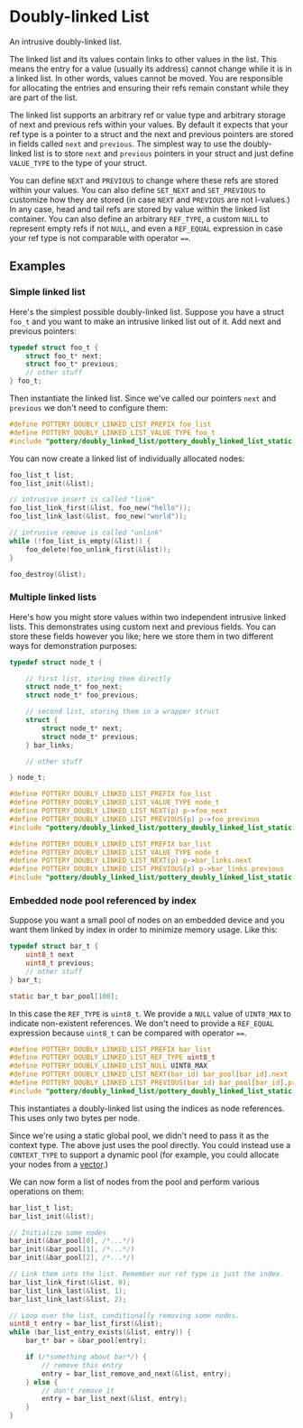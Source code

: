 # Doubly-linked List

An intrusive doubly-linked list.

The linked list and its values contain links to other values in the list. This means the entry for a value (usually its address) cannot change while it is in a linked list. In other words, values cannot be moved. You are responsible for allocating the entries and ensuring their refs remain constant while they are part of the list.

The linked list supports an arbitrary ref or value type and arbitrary storage of next and previous refs within your values. By default it expects that your ref type is a pointer to a struct and the next and previous pointers are stored in fields called `next` and `previous`. The simplest way to use the doubly-linked list is to store `next` and `previous` pointers in your struct and just define `VALUE_TYPE` to the type of your struct.

You can define `NEXT` and `PREVIOUS` to change where these refs are stored within your values. You can also define `SET_NEXT` and `SET_PREVIOUS` to customize how they are stored (in case `NEXT` and `PREVIOUS` are not l-values.) In any case, head and tail refs are stored by value within the linked list container. You can also define an arbitrary `REF_TYPE`, a custom `NULL` to represent empty refs if not `NULL`, and even a `REF_EQUAL` expression in case your ref type is not comparable with operator `==`. 



## Examples


### Simple linked list

Here's the simplest possible doubly-linked list. Suppose you have a struct `foo_t` and you want to make an intrusive linked list out of it. Add next and previous pointers:

```c
typedef struct foo_t {
    struct foo_t* next;
    struct foo_t* previous;
    // other stuff
} foo_t;
```

Then instantiate the linked list. Since we've called our pointers `next` and `previous` we don't need to configure them:

```c
#define POTTERY_DOUBLY_LINKED_LIST_PREFIX foo_list
#define POTTERY_DOUBLY_LINKED_LIST_VALUE_TYPE foo_t
#include "pottery/doubly_linked_list/pottery_doubly_linked_list_static.t.h"
```

You can now create a linked list of individually allocated nodes:

```c
foo_list_t list;
foo_list_init(&list);

// intrusive insert is called "link"
foo_list_link_first(&list, foo_new("hello"));
foo_list_link_last(&list, foo_new("world"));

// intrusive remove is called "unlink"
while (!foo_list_is_empty(&list)) {
    foo_delete(foo_unlink_first(&list));
}

foo_destroy(&list);
```


### Multiple linked lists

Here's how you might store values within two independent intrusive linked lists. This demonstrates using custom next and previous fields. You can store these fields however you like; here we store them in two different ways for demonstration purposes:

```c
typedef struct node_t {

    // first list, storing them directly
    struct node_t* foo_next;
    struct node_t* foo_previous;

    // second list, storing them in a wrapper struct
    struct {
        struct node_t* next;
        struct node_t* previous;
    } bar_links;

    // other stuff

} node_t;

#define POTTERY_DOUBLY_LINKED_LIST_PREFIX foo_list
#define POTTERY_DOUBLY_LINKED_LIST_VALUE_TYPE node_t
#define POTTERY_DOUBLY_LINKED_LIST_NEXT(p) p->foo_next
#define POTTERY_DOUBLY_LINKED_LIST_PREVIOUS(p) p->foo_previous
#include "pottery/doubly_linked_list/pottery_doubly_linked_list_static.t.h"

#define POTTERY_DOUBLY_LINKED_LIST_PREFIX bar_list
#define POTTERY_DOUBLY_LINKED_LIST_VALUE_TYPE node_t
#define POTTERY_DOUBLY_LINKED_LIST_NEXT(p) p->bar_links.next
#define POTTERY_DOUBLY_LINKED_LIST_PREVIOUS(p) p->bar_links.previous
#include "pottery/doubly_linked_list/pottery_doubly_linked_list_static.t.h"
```


### Embedded node pool referenced by index

Suppose you want a small pool of nodes on an embedded device and you want them linked by index in order to minimize memory usage. Like this:

```c
typedef struct bar_t {
    uint8_t next
    uint8_t previous;
    // other stuff
} bar_t;

static bar_t bar_pool[100];
```

In this case the `REF_TYPE` is `uint8_t`. We provide a `NULL` value of `UINT8_MAX` to indicate non-existent references. We don't need to provide a `REF_EQUAL` expression because `uint8_t` can be compared with operator `==`.

```c
#define POTTERY_DOUBLY_LINKED_LIST_PREFIX bar_list
#define POTTERY_DOUBLY_LINKED_LIST_REF_TYPE uint8_t
#define POTTERY_DOUBLY_LINKED_LIST_NULL UINT8_MAX
#define POTTERY_DOUBLY_LINKED_LIST_NEXT(bar_id) bar_pool[bar_id].next
#define POTTERY_DOUBLY_LINKED_LIST_PREVIOUS(bar_id) bar_pool[bar_id].previous
#include "pottery/doubly_linked_list/pottery_doubly_linked_list_static.t.h"
```

This instantiates a doubly-linked list using the indices as node references. This uses only two bytes per node.

Since we're using a static global pool, we didn't need to pass it as the context type. The above just uses the pool directly. You could instead use a `CONTEXT_TYPE` to support a dynamic pool (for example, you could allocate your nodes from a [vector](../vector/).)

We can now form a list of nodes from the pool and perform various operations on them:

```c
bar_list_t list;
bar_list_init(&list);

// Initialize some nodes
bar_init(&bar_pool[0], /*...*/)
bar_init(&bar_pool[1], /*...*/)
bar_init(&bar_pool[2], /*...*/)

// Link them into the list. Remember our ref type is just the index.
bar_list_link_first(&list, 0);
bar_list_link_last(&list, 1);
bar_list_link_last(&list, 2);

// Loop over the list, conditionally removing some nodes.
uint8_t entry = bar_list_first(&list);
while (bar_list_entry_exists(&list, entry)) {
    bar_t* bar = &bar_pool[entry];

    if (/*something about bar*/) {
        // remove this entry
        entry = bar_list_remove_and_next(&list, entry);
    } else {
        // don't remove it
        entry = bar_list_next(&list, entry);
    }
}
```
